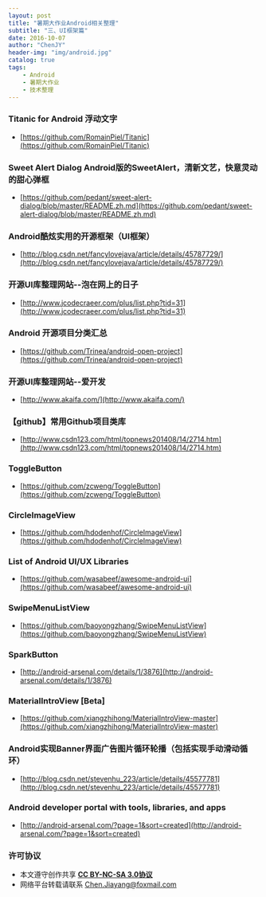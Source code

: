 ```yaml
---
layout: post
title: "暑期大作业Android相关整理"
subtitle: "三、UI框架篇"
date: 2016-10-07
author: "ChenJY"
header-img: "img/android.jpg"
catalog: true
tags: 
    - Android
    - 暑期大作业
    - 技术整理
---
```


### Titanic for Android 浮动文字
* [https://github.com/RomainPiel/Titanic](https://github.com/RomainPiel/Titanic)

### Sweet Alert Dialog Android版的SweetAlert，清新文艺，快意灵动的甜心弹框
* [https://github.com/pedant/sweet-alert-dialog/blob/master/README.zh.md](https://github.com/pedant/sweet-alert-dialog/blob/master/README.zh.md)

### Android酷炫实用的开源框架（UI框架）
* [http://blog.csdn.net/fancylovejava/article/details/45787729/](http://blog.csdn.net/fancylovejava/article/details/45787729/)

### 开源UI库整理网站--泡在网上的日子
* [http://www.jcodecraeer.com/plus/list.php?tid=31](http://www.jcodecraeer.com/plus/list.php?tid=31)

### Android 开源项目分类汇总
* [https://github.com/Trinea/android-open-project](https://github.com/Trinea/android-open-project)

### 开源UI库整理网站--爱开发
* [http://www.akaifa.com/](http://www.akaifa.com/)

### 【github】常用Github项目类库
* [http://www.csdn123.com/html/topnews201408/14/2714.htm](http://www.csdn123.com/html/topnews201408/14/2714.htm)

### ToggleButton
* [https://github.com/zcweng/ToggleButton](https://github.com/zcweng/ToggleButton)

### CircleImageView
* [https://github.com/hdodenhof/CircleImageView](https://github.com/hdodenhof/CircleImageView)

### List of Android UI/UX Libraries
* [https://github.com/wasabeef/awesome-android-ui](https://github.com/wasabeef/awesome-android-ui)

### SwipeMenuListView
* [https://github.com/baoyongzhang/SwipeMenuListView](https://github.com/baoyongzhang/SwipeMenuListView)

### SparkButton
* [http://android-arsenal.com/details/1/3876](http://android-arsenal.com/details/1/3876)

### MaterialIntroView [Beta]
* [https://github.com/xiangzhihong/MaterialIntroView-master](https://github.com/xiangzhihong/MaterialIntroView-master)

### Android实现Banner界面广告图片循环轮播（包括实现手动滑动循环）
* [http://blog.csdn.net/stevenhu_223/article/details/45577781](http://blog.csdn.net/stevenhu_223/article/details/45577781)

### Android developer portal with tools, libraries, and apps
* [http://android-arsenal.com/?page=1&sort=created](http://android-arsenal.com/?page=1&sort=created)

### 许可协议
* 本文遵守创作共享 <a href="https://creativecommons.org/licenses/by-nc-sa/3.0/cn/" target="_blank"><b>CC BY-NC-SA 3.0协议</b></a>
* 网络平台转载请联系 Chen.Jiayang@foxmail.com